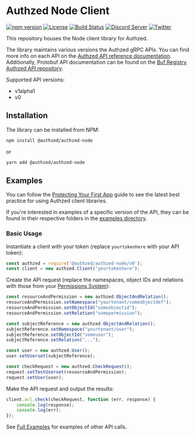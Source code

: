 # Authzed Node Client

[![npm version](https://img.shields.io/npm/v/@authzed/authzed-node.svg?style=flat)](https://www.npmjs.com/package/@authzed/authzed-node)
[![License](https://img.shields.io/badge/license-Apache--2.0-blue.svg)](https://www.apache.org/licenses/LICENSE-2.0.html)
[![Build Status](https://github.com/authzed/authzed-node/workflows/authzed-node-ci/badge.svg)](https://github.com/authzed/authzed-node/actions)
[![Discord Server](https://img.shields.io/discord/844600078504951838?color=7289da&logo=discord "Discord Server")](https://discord.gg/jTysUaxXzM)
[![Twitter](https://img.shields.io/twitter/follow/authzed?color=%23179CF0&logo=twitter&style=flat-square)](https://twitter.com/authzed)

This repository houses the Node client library for Authzed.

The library maintains various versions the Authzed gRPC APIs.
You can find more info on each API on the [Authzed API reference documentation].
Additionally, Protobuf API documentation can be found on the [Buf Registry Authzed API repository].

Supported API versions:
- v1alpha1
- v0

[Authzed API Reference documentation]: https://docs.authzed.com/reference/api
[Buf Registry Authzed API repository]: https://buf.build/authzed/api/docs/main

## Installation

The library can be installed from NPM:

```bash
npm install @authzed/authzed-node
```

or

```bash
yarn add @authzed/authzed-node
```

## Examples

You can follow the [Protecting Your First App] guide to see the latest best practice for using Authzed client libraries.

If you're interested in examples of a specific version of the API, they can be found in their respective folders in the [examples directory].

[Protecting Your First App]: https://docs.authzed.com/guides/first-app
[examples directory]: /examples

### Basic Usage

Instantiate a client with your token (replace `yourtokenhere` with your API token):

```js
const authzed = require('@authzed/authzed-node/v0');
const client = new authzed.Client("yourtokenhere");
```

Create the API request (replace the namespaces, object IDs and relations with those from your [Permissions System]):

```js
const resourceAndPermission = new authzed.ObjectAndRelation();
resourceAndPermission.setNamespace("yourtenant/someobjectdef");
resourceAndPermission.setObjectId("someobjectid");
resourceAndPermission.setRelation("somepermission");

const subjectReference = new authzed.ObjectAndRelation();
subjectReference.setNamespace("yourtenant/user");
subjectReference.setObjectId("someuser");
subjectReference.setRelation("...");

const user = new authzed.User();
user.setUserset(subjectReference);

const checkRequest = new authzed.CheckRequest();
request.setTestUserset(resourceAndPermission);
request.setUser(user);
```

Make the API request and output the results:

```js
client.acl.check(checkRequest, function (err, response) {
    console.log(response);
    console.log(err);
});
```

See [Full Examples](/examples/) for examples of other API calls.

[Permissions System]: https://docs.authzed.com/concepts/terminology#permissions-system
